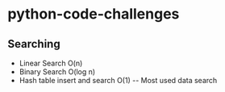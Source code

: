 # python-code-challenges

## Searching

- Linear Search O(n)
- Binary Search O(log n)
- Hash table insert and search O(1) -- Most used data search
